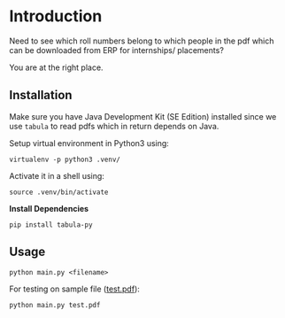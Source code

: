 # Introduction

Need to see which roll numbers belong to which people in the
pdf which can be downloaded from ERP for internships/
placements?

You are at the right place.


## Installation

Make sure you have Java Development Kit (SE Edition) installed since
we use `tabula` to read pdfs which in return depends on Java.

Setup virtual environment in Python3 using:

```
virtualenv -p python3 .venv/
```

Activate it in a shell using:
```
source .venv/bin/activate
```

**Install Dependencies**

```
pip install tabula-py
```

## Usage

```
python main.py <filename>
```

For testing on sample file ([test.pdf](test.pdf)):

```
python main.py test.pdf
```

